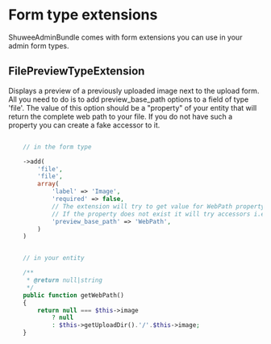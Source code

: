 # Form type extensions

ShuweeAdminBundle comes with form extensions you can use in your admin form types.


## FilePreviewTypeExtension

Displays a preview of a previously uploaded image next to the upload form.
All you need to do is to add preview_base_path options to a field of type 'file'.  The value of this option should be
a "property" of your entity that will return the complete web path to your file. If you do not have such a property you
can create a fake accessor to it.

``` php

    // in the form type

    ->add(
        'file',
        'file',
        array(
            'label' => 'Image',
            'required' => false,
            // The extension will try to get value for WebPath property
            // If the property does not exist it will try accessors i.e. getYourPropertyName()
            'preview_base_path' => 'WebPath',
        )
    )


    // in your entity

    /**
     * @return null|string
     */
    public function getWebPath()
    {
        return null === $this->image
            ? null
            : $this->getUploadDir().'/'.$this->image;
    }
```     